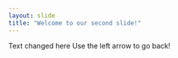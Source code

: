 ```yaml
---
layout: slide
title: "Welcome to our second slide!"
---
```

Text changed here
Use the left arrow to go back!
